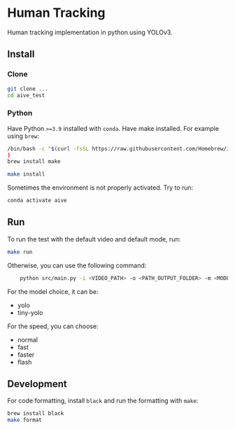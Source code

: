 # Human Tracking

Human tracking implementation in python using YOLOv3.

## Install

### Clone

```bash
git clone ...
cd aive_test
```

### Python

Have Python `>=3.9` installed with  `conda`.
Have make installed. For example using `brew`:
```bash
/bin/bash -c "$(curl -fsSL https://raw.githubusercontent.com/Homebrew/install/HEAD/install.sh)"
)
brew install make
```

```bash
make install
```

Sometimes the environment is not properly activated. Try to run:

```bash
conda activate aive
```

## Run

To run the test with the default video and default mode, run:

```bash
make run
```

Otherwise, you can use the following command:

```bash
	python src/main.py -i <VIDEO_PATH> -o <PATH_OUTPUT_FOLDER> -m <MODEL> -s <SPEED>
```

For the model choice, it can be:
- yolo
- tiny-yolo

For the speed, you can choose:
- normal
- fast
- faster
- flash


## Development

For code formatting, install `black` and run the formatting with `make`:

```bash
brew install black
make format
```